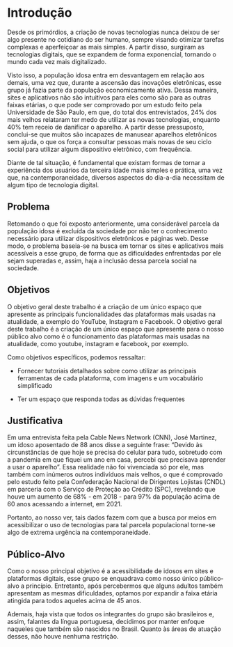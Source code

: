 # Introdução

Desde os primórdios, a criação de novas tecnologias nunca deixou de ser algo presente no cotidiano do ser humano, sempre visando otimizar tarefas complexas e aperfeiçoar as mais simples. A partir disso, surgiram as tecnologias digitais, que se expandem de forma exponencial, tornando o mundo cada vez mais digitalizado.

Visto isso, a população idosa entra em desvantagem em relação aos demais, uma vez que, durante a ascensão das inovações eletrônicas, esse grupo já fazia parte da população economicamente ativa. Dessa maneira,  sites e aplicativos não são intuitivos para eles como são para as outras faixas etárias, o que pode ser comprovado por um estudo feito pela Universidade de São Paulo, em que, do total dos entrevistados, 24% dos mais velhos relataram ter medo de utilizar as novas tecnologias, enquanto 40% tem receio de danificar o aparelho. A partir desse pressuposto, conclui-se que muitos são incapazes de manusear aparelhos eletrônicos sem ajuda, o que os força a consultar pessoas mais novas de seu ciclo social para utilizar algum dispositivo eletrônico, com frequência. 

Diante de tal situação, é fundamental que existam formas de tornar a experiência dos usuários da terceira idade mais simples e prática, uma vez que, na contemporaneidade, diversos aspectos do dia-a-dia necessitam de algum tipo de tecnologia digital.



## Problema

Retomando o que foi exposto anteriormente, uma considerável parcela da população idosa é excluída da sociedade por não ter o conhecimento necessário para utilizar dispositivos eletrônicos e páginas web. Desse modo, o problema baseia-se na busca em tornar os sites e aplicativos mais acessíveis a esse grupo, de forma que as dificuldades enfrentadas por ele sejam superadas e, assim, haja a inclusão dessa parcela social na sociedade.



## Objetivos

O objetivo geral deste trabalho é a criação de um único espaço que apresente as principais funcionalidades das plataformas mais usadas na atualidade, a exemplo do YouTube, Instagram e Facebook.
O objetivo geral deste trabalho é a criação de um único espaço que apresente para o nosso público alvo como é o funcionamento das plataformas mais usadas na atualidade, como youtube, instagram e facebook, por exemplo.

Como objetivos específicos, podemos ressaltar:

 - Fornecer tutoriais detalhados sobre como utilizar as principais ferramentas de cada plataforma, com imagens e um vocabulário simplificado

 - Ter um espaço que responda todas as dúvidas frequentes 



## Justificativa

Em uma entrevista feita pela Cable News Network (CNN), José Martinez, um idoso aposentado de 88 anos disse a seguinte frase: “Devido às circunstâncias de que hoje se precisa do celular para tudo, sobretudo com a pandemia em que fiquei um ano em casa, percebi que precisava aprender a usar o aparelho”. Essa realidade não foi vivenciada só por ele, mas também com inúmeros outros indivíduos mais velhos, o que é comprovado pelo estudo feito pela Confederação Nacional de Dirigentes Lojistas (CNDL) em parceria com o Serviço de Proteção ao Crédito (SPC), revelando que houve um aumento de 68% - em 2018 - para 97% da população acima de 60 anos acessando a internet, em 2021.

Portanto, ao nosso ver, tais dados fazem com que a busca por meios em acessibilizar o uso de tecnologias para tal parcela populacional torne-se algo de extrema urgência na contemporaneidade.



## Público-Alvo

Como o nosso principal objetivo é a acessibilidade de idosos em sites e plataformas digitais, esse grupo se enquadrava como nosso único público-alvo a princípio. Entretanto, após percebermos que alguns adultos também apresentam as mesmas dificuldades, optamos por expandir a faixa etária atingida para todos aqueles acima de 45 anos.

Ademais, haja vista que todos os integrantes do grupo são brasileiros e, assim, falantes da língua portuguesa, decidimos por manter enfoque naqueles que também são nascidos no Brasil. Quanto às áreas de atuação desses, não houve nenhuma restrição. 

 

